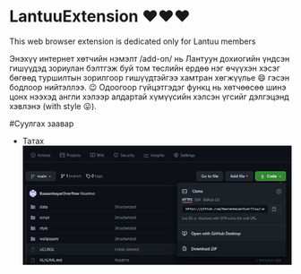 # LantuuExtension :heart::heart::heart:
This web browser extension is dedicated only for Lantuu members

Энэхүү интернет хөтчийн нэмэлт /add-on/ нь Лантуун дохиогийн үндсэн гишүүдэд зориулан бэлтгэж буй том төслийн ердөө нэг өчүүхэн хэсэг бөгөөд туршилтын зорилгоор гишүүдтэйгээ хамтран хөгжүүлье :smile: гэсэн бодлоор нийтэллээ. :wink:
Одоогоор гүйцэтгэдэг функц нь хөтчөөсөө шинэ цонх нээхэд англи хэлээр алдартай хүмүүсийн хэлсэн үгсийг дэлгэцэнд хэвлэнэ (with style :stuck_out_tongue:). 

#Суулгах заавар
- Татах 
![Github window](./images/githubMenu.png)